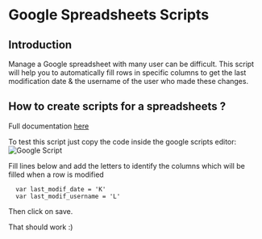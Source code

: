 # Google Spreadsheets Scripts

## Introduction
Manage a Google spreadsheet with many user can be difficult. 
This script will help you to automatically fill rows in specific columns to get the last modification date & the username of the user who made these changes.

## How to create scripts for a spreadsheets ?
Full documentation [here](https://developers.google.com/apps-script/guides/sheets)

To test this script just copy the code inside the google scripts editor:
![Google Script](../img/screenshot_script.png)

Fill lines below and add the letters to identify the columns which will be filled when a row is modified
```
  var last_modif_date = 'K'
  var last_modif_username = 'L'

```
Then click on save.

That should work :) 
